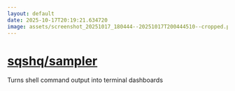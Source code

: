 ```yaml
---
layout: default
date: 2025-10-17T20:19:21.634720
image: assets/screenshot_20251017_180444--20251017T200444510--cropped.png
---
```


# [sqshq/sampler](https://github.com/sqshq/sampler/)

Turns shell command output into terminal dashboards

